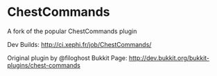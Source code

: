 ChestCommands
===================

A fork of the popular ChestCommands plugin

Dev Builds: http://ci.xephi.fr/job/ChestCommands/

Original plugin by @filoghost
Bukkit Page: http://dev.bukkit.org/bukkit-plugins/chest-commands
